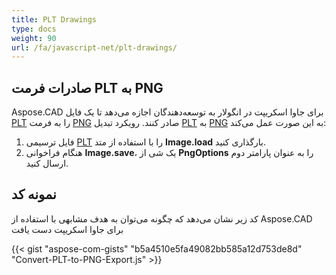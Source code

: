 ```yaml
---
title: PLT Drawings
type: docs
weight: 90
url: /fa/javascript-net/plt-drawings/
---
```


## **صادرات فرمت PLT به PNG**

Aspose.CAD برای جاوا اسکریپت در انگولار به توسعه‌دهندگان اجازه می‌دهد تا یک فایل [PLT](https://docs.fileformat.com/cad/plt/) را به فرمت [PNG](https://docs.fileformat.com/image/png/) صادر کنند.
رویکرد تبدیل [PLT](https://docs.fileformat.com/cad/plt/) به [PNG](https://docs.fileformat.com/image/png/) به این صورت عمل می‌کند:

1. فایل ترسیمی [PLT](https://docs.fileformat.com/cad/plt/) را با استفاده از متد **Image.load** بارگذاری کنید.
1. هنگام فراخوانی **Image.save**، یک شی از **PngOptions** را به عنوان پارامتر دوم ارسال کنید.

## نمونه کد

کد زیر نشان می‌دهد که چگونه می‌توان به هدف مشابهی با استفاده از Aspose.CAD برای جاوا اسکریپت دست یافت

{{< gist "aspose-com-gists" "b5a4510e5fa49082bb585a12d753de8d" "Convert-PLT-to-PNG-Export.js" >}}

